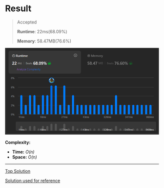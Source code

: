 # Result

> Accepted
>
> **Runtime**: 22ms(68.09%)
>
> **Memory**: 58.47MB(76.6%)


![Result Image](result.png)

**Complexity:**

- **Time:** *O(n)*
- **Space:** *O(n)*

---

[Top Solution](https://leetcode.com/problems/jump-game-vii/solutions/1371325/python-100-faster-5-methods-with-explanations)

[Solution used for reference](https://leetcode.com/problems/jump-game-vii/solutions/5670782/let-s-jump-to-reach-the-destination-sliding-window)